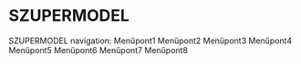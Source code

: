 # SZUPERMODEL

SZUPERMODEL
navigation:
                Menűpont1
           Menűpont2
                Menűpont3
                Menűpont4
                Menűpont5
                Menűpont6
                Menűpont7
                Menűpont8
                
